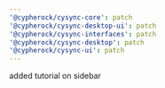 ```yaml
---
'@cypherock/cysync-core': patch
'@cypherock/cysync-desktop-ui': patch
'@cypherock/cysync-interfaces': patch
'@cypherock/cysync-desktop': patch
'@cypherock/cysync-ui': patch
---
```


added tutorial on sidebar
